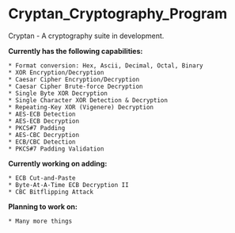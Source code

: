 # Cryptan_Cryptography_Program
Cryptan - A cryptography suite in development.

**Currently has the following capabilities:**

    * Format conversion: Hex, Ascii, Decimal, Octal, Binary
    * XOR Encryption/Decryption
    * Caesar Cipher Encryption/Decryption
    * Caesar Cipher Brute-force Decryption
    * Single Byte XOR Decryption
    * Single Character XOR Detection & Decryption
    * Repeating-Key XOR (Vigenere) Decryption
    * AES-ECB Detection
    * AES-ECB Decryption
    * PKCS#7 Padding
    * AES-CBC Decryption
    * ECB/CBC Detection
    * PKCS#7 Padding Validation
    
**Currently working on adding:**

    * ECB Cut-and-Paste
    * Byte-At-A-Time ECB Decryption II
    * CBC Bitflipping Attack

**Planning to work on:**

    * Many more things
    
